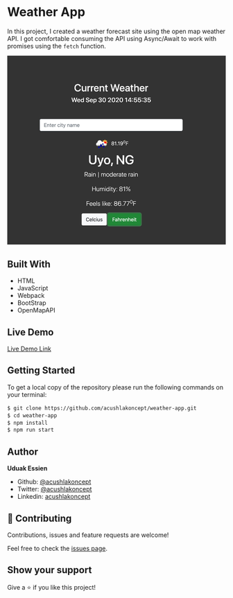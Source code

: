 # Weather App

In this project, I created a weather forecast site using the open map weather API.
I got comfortable consuming the API using Async/Await to work with promises using the `fetch` function.

![screenshot](./screenshot.jpg)

## Built With

- HTML
- JavaScript
- Webpack
- BootStrap
- OpenMapAPI

## Live Demo
[Live Demo Link](https://acushlakoncept.github.io/weather-app/)


## Getting Started

To get a local copy of the repository please run the following commands on your terminal:

```bash
$ git clone https://github.com/acushlakoncept/weather-app.git
$ cd weather-app
$ npm install
$ npm run start
```

## Author 

**Uduak Essien**

- Github: [@acushlakoncept](https://github.com/acushlakoncept/)
- Twitter: [@acushlakoncept](https://twitter.com/acushlakoncept)
- Linkedin: [acushlakoncept](https://www.linkedin.com/in/acushlakoncept/)


## 🤝 Contributing

Contributions, issues and feature requests are welcome!

Feel free to check the [issues page](https://github.com/acushlakoncept/weather-app/issues).

## Show your support

Give a ⭐️ if you like this project!
